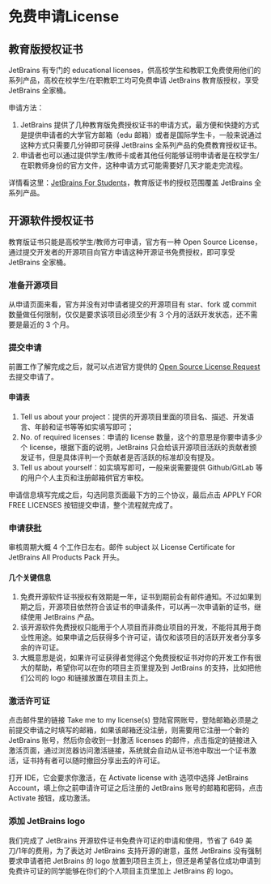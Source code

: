 # 免费申请License

## 教育版授权证书

JetBrains 有专门的 educational licenses，供高校学生和教职工免费使用他们的系列产品，高校在校学生/在职教职工均可免费申请 JetBrains 教育版授权，享受 JetBrains 全家桶。

申请方法：

1. JetBrains 提供了几种教育版免费授权证书的申请方式，最方便和快捷的方式是提供申请者的大学官方邮箱（edu 邮箱）或者是国际学生卡，一般来说通过这种方式只需要几分钟即可获得 JetBrains 全系列产品的免费教育授权证书。
2. 申请者也可以通过提供学生/教师卡或者其他任何能够证明申请者是在校学生/在职教师身份的官方文件，这种申请方式可能需要好几天才能走完流程。

详情看这里：[JetBrains For Students](https://www.jetbrains.com/student/)，教育版证书的授权范围覆盖 JetBrains 全系列产品。

## 开源软件授权证书

教育版证书只能是高校学生/教师方可申请，官方有一种 Open Source License，通过提交开发者的开源项目向官方申请这种开源证书免费授权，即可享受 JetBrains 全家桶。

### 准备开源项目

从申请页面来看，官方并没有对申请者提交的开源项目有 star、fork 或 commit 数量做任何限制，仅仅是要求该项目必须至少有 3 个月的活跃开发状态，还不需要是最近的 3 个月。

### 提交申请

前置工作了解完成之后，就可以点进官方提供的 [Open Source License Request](https://www.jetbrains.com/shop/eform/opensource)去提交申请了。

#### 申请表

1. Tell us about your project：提供的开源项目里面的项目名、描述、开发语言、年龄和证书等等如实填写即可；
2. No. of required licenses：申请的 license 数量，这个的意思是你要申请多少个 license，根据下面的说明，JetBrains 只会给该开源项目活跃的贡献者颁发证书，但是具体评判一个贡献者是否活跃的标准却没有提及。
3. Tell us about yourself：如实填写即可，一般来说需要提供 Github/GitLab 等的用户个人主页和注册邮箱供官方审校。

申请信息填写完成之后，勾选同意页面最下方的三个协议，最后点击 APPLY FOR FREE LICENSES 按钮提交申请，整个流程就完成了。

### 申请获批

审核周期大概 4 个工作日左右。邮件 subject 以 License Certificate for JetBrains All Products Pack 开头。

#### 几个关键信息

1. 免费开源软件证书授权有效期是一年，证书到期前会有邮件通知。不过如果到期之后，开源项目依然符合该证书的申请条件，可以再一次申请新的证书，继续使用 JetBrains 产品。
2. 该开源软件免费授权只能用于个人项目而非商业项目的开发，不能将其用于商业性用途。如果申请之后获得多个许可证，请仅和该项目的活跃开发者分享多余的许可证。
3. 大概意思是说，如果许可证获得者觉得这个免费授权证书对你的开发工作有很大的帮助，希望你可以在你的项目主页里提及到 JetBrains 的支持，比如把他们公司的 logo 和链接放置在项目主页上。

### 激活许可证

点击邮件里的链接 Take me to my license(s) 登陆官网账号，登陆邮箱必须是之前提交申请之时填写的邮箱，如果该邮箱还没注册，则需要用它注册一个新的 JetBrains 账号，然后你会收到一封激活 licenses 的邮件，点击指定的链接进入激活页面，通过浏览器访问激活链接，系统就会自动从证书池中取出一个证书激活，证书持有者可以随时撤回分享出去的许可证。

打开 IDE，它会要求你激活，在 Activate license with 选项中选择 JetBrains Account，填上你之前申请许可证之后注册的 JetBrains 账号的邮箱和密码，点击 Activate 按钮，成功激活。

### 添加 JetBrains logo

我们完成了 JetBrains 开源软件证书免费许可证的申请和使用，节省了 649 美刀/1年的费用，为了表达对 JetBrains 支持开源的谢意，虽然 JetBrains 没有强制要求申请者把 JetBrains 的 logo 放置到项目主页上，但还是希望各位成功申请到免费许可证的同学能够在你们的个人项目主页里加上 JetBrains 的 logo。